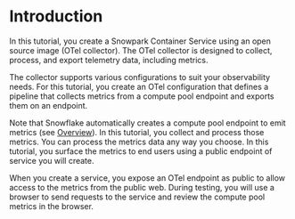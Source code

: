 # Introduction

In this tutorial, you create a Snowpark Container Service using an open source image (OTel collector). The OTel collector is designed to collect, process, and export telemetry data, including metrics.

The collector supports various configurations to suit your observability needs. For this tutorial, you create an OTel configuration that defines a pipeline that collects metrics from a compute pool endpoint and exports them on an endpoint.

Note that Snowflake automatically creates a compute pool endpoint to emit metrics (see [Overview](https://docs.snowflake.com/LIMITEDACCESS/snowpark-container-services/compute-pool-metrics-overview#label-spcs-compute-pool-metrics-overview)). In this tutorial, you collect and process those metrics. You can process the metrics data any way you choose. In this tutorial, you surface the metrics to end users using a public endpoint of service you will create.

When you create a service, you expose an OTel endpoint as public to allow access to the metrics from the public web. During testing, you will use a browser to send requests to the service and review the compute pool metrics in the browser.
